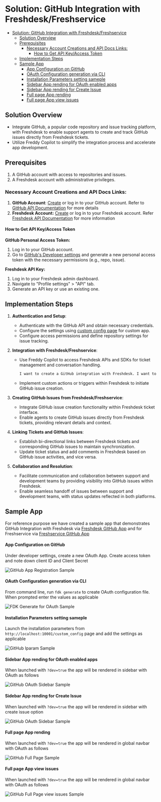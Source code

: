 # Solution: GitHub Integration with Freshdesk/Freshservice

- [Solution: GitHub Integration with Freshdesk/Freshservice](#solution-github-integration-with-freshdeskfreshservice)
  - [Solution Overview](#solution-overview)
  - [Prerequisites](#prerequisites)
    - [Necessary Account Creations and API Docs Links:](#necessary-account-creations-and-api-docs-links)
      - [How to Get API Key/Access Token](#how-to-get-api-keyaccess-token)
  - [Implementation Steps](#implementation-steps)
  - [Sample App](#sample-app)
      - [App Configuration on GitHub](#app-configuration-on-github)
      - [OAuth Configuration generation via CLI](#oauth-configuration-generation-via-cli)
      - [Installation Parameters setting sameple](#installation-parameters-setting-sameple)
      - [Sidebar App rending for OAuth enabled apps](#sidebar-app-rending-for-oauth-enabled-apps)
      - [Sidebar App rending for Create Issue](#sidebar-app-rending-for-create-issue)
      - [Full page App rending](#full-page-app-rending)
      - [Full page App view issues](#full-page-app-view-issues)

## Solution Overview
- Integrate GitHub, a popular code repository and issue tracking platform, with Freshdesk to enable support agents to create and track GitHub issues directly from Freshdesk tickets.
- Utilize Freddy Copilot to simplify the integration process and accelerate app development.

## Prerequisites

1. A GitHub account with access to repositories and issues.
2. A Freshdesk account with administrative privileges.

### Necessary Account Creations and API Docs Links:
1. **GitHub Account**: [Create](https://github.com/join) or log in to your GitHub account. Refer to [GitHub API Documentation](https://docs.github.com/en/rest?apiVersion=2022-11-28) for more details
2. **Freshdesk Account:** [Create](https://developers.freshworks.com/docs/guides/setup/product-signup/) or log in to your Freshdesk account. Refer [Freshdesk API Documentation](https://developers.freshdesk.com/api/) for more information

#### How to Get API Key/Access Token
**GitHub Personal Access Token:**
1. Log in to your GitHub account.
2. Go to [GitHub's Developer settings](https://github.com/settings/developers) and generate a new personal access token with the necessary permissions (e.g., repo, issue).

**Freshdesk API Key:**
1. Log in to your Freshdesk admin dashboard.
2. Navigate to "Profile settings" > "API" tab.
3. Generate an API key or use an existing one.

## Implementation Steps

1. **Authentication and Setup**:
   - Authenticate with the GitHub API and obtain necessary credentials.
   - Configure the settings using [custom config page](http://localhost:10001/custom_config) for custom app.
   - Configure access permissions and define repository settings for issue tracking.

2. **Integration with Freshdesk/Freshservice**:
   - Use Freddy Copilot to access Freshdesk APIs and SDKs for ticket management and conversation handling.

      ```md
      I want to create a GitHub integration with Freshdesk. I want to be able to create a GitHub issue and also fetch the list of issues on click of button. I want to display the list of issues in a datatable
      ```
   - Implement custom actions or triggers within Freshdesk to initiate GitHub issue creation.

3. **Creating GitHub Issues from Freshdesk/Freshservice**:
   - Integrate GitHub issue creation functionality within Freshdesk ticket interface.
   - Enable agents to create GitHub issues directly from Freshdesk tickets, providing relevant details and context.

4. **Linking Tickets and GitHub Issues**:
   - Establish bi-directional links between Freshdesk tickets and corresponding GitHub issues to maintain synchronization.
   - Update ticket status and add comments in Freshdesk based on GitHub issue activities, and vice versa.

5. **Collaboration and Resolution**:
   - Facilitate communication and collaboration between support and development teams by providing visibility into GitHub issues within Freshdesk.
   - Enable seamless handoff of issues between support and development teams, with status updates reflected in both platforms.

## Sample App

For reference purpose we have created a sample app that demonstrates GitHub Integration with Freshdesk via [Freshdesk GitHub App](/code_samples/github/freshdesk-github/) and for Freshservice via [Freshservice GitHub App](/code_samples/github/freshservice-github/)

#### App Configuration on GitHub

Under developer settings, create a new OAuth App. Create access token and note down client ID and Client Secret

![GitHub App Registration Sample](../../assets/github/github-app-registration.png)

#### OAuth Configuration generation via CLI

From command line, run `fdk generate` to create OAuth configuration file. When prompted enter the values as applicable

![FDK Generate for OAuth Sample](../../assets/github/fdk-generate-oauth.png)

#### Installation Parameters setting sameple

Launch the installation parameters from `http://localhost:10001/custom_config` page and add the settings as applicable

![GitHub Iparam Sample](../../assets/github/github-iparam.png)

#### Sidebar App rending for OAuth enabled apps

When launched with `?dev=true` the app will be rendered in sidebar with OAuth as follows

![GitHub OAuth Sidebar Sample](../../assets/github/github-sidebar-oauth.png)

#### Sidebar App rending for Create Issue

When launched with `?dev=true` the app will be rendered in sidebar with create issue option

![GitHub OAuth Sidebar Sample](../../assets/github/github-sidebar-create-issue.png)

#### Full page App rending

When launched with `?dev=true` the app will be rendered in global navbar with OAuth as follows

![GitHub Full Page Sample](../../assets/github/github-full-page-create-issue.png)

#### Full page App view issues

When launched with `?dev=true` the app will be rendered in global navbar with OAuth as follows

![GitHub Full Page view issues Sample](../../assets/github/github-freshdesk-view-issues.png)
